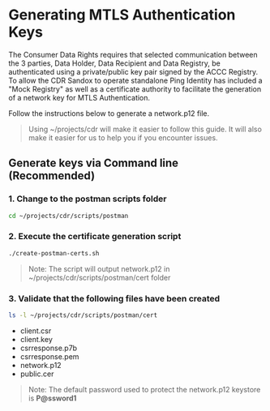 # Generating MTLS Authentication Keys

The Consumer Data Rights requires that selected communication between the 3 parties, Data Holder, Data Recipient and Data Registry, be authenticated using a private/public key pair signed by the ACCC Registry. To allow the CDR Sandox to operate standalone Ping Identity has included a "Mock Registry" as well as a certificate authority to facilitate the generation of a network key for MTLS Authentication.

Follow the instructions below to generate a network.p12 file. 

> Using ~/projects/cdr will make it easier to follow this guide. It will also make it easier for us to help you if you encounter issues.

## Generate keys via Command line (Recommended)


### 1. Change to the postman scripts folder

```sh
cd ~/projects/cdr/scripts/postman
```

### 2. Execute the certificate generation script

```sh
./create-postman-certs.sh
```
> Note: The script will output network.p12 in ~/projects/cdr/scripts/postman/cert folder

### 3. Validate that the following files have been created 

```sh
ls -l ~/projects/cdr/scripts/postman/cert
```
* client.csr
* client.key
* csrresponse.p7b
* csrresponse.pem
* network.p12
* public.cer

> Note: The default password used to protect the network.p12 keystore is **P@ssword1**
